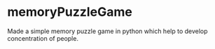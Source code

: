 # memoryPuzzleGame

Made a simple memory puzzle game in python which help to develop concentration of people.
